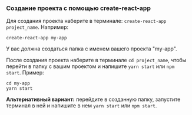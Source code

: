 ### Создание проекта с помощью create-react-app

Для создания проекта наберите в терминале: `create-react-app project_name`. Например:
```
create-react-app my-app
```
У вас должна создаться папка с именем вашего проекта "my-app". 

После создания проекта наберите в терминале `cd project_name`, чтобы перейти в папку с вашим проектом и напишите `yarn start` или `npm start`. Пример:
```
cd my-app
yarn start
```

<strong>Альтернативный вариант:</strong> перейдите в созданную папку, запустите терминал в ней и напишите в нем `yarn start` или `npm start`.

